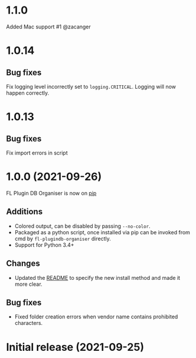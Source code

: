 # 1.1.0

Added Mac support #1 @zacanger

# 1.0.14
## Bug fixes
Fix logging level incorrectly set to `logging.CRITICAL`. Logging will now happen correctly.

# 1.0.13
## Bug fixes
Fix import errors in script

# 1.0.0 (2021-09-26)
FL Plugin DB Organiser is now on [pip](https://pypi.org/project/fl-plugin-db-organiser)

## Additions
* Colored output, can be disabled by passing `--no-color`.
* Packaged as a python script, once installed via pip can be invoked from cmd by `fl-plugindb-organiser` directly.
* Support for Python 3.4+

## Changes
* Updated the [README](README.md) to specify the new install method and made it more clear.

## Bug fixes
* Fixed folder creation errors when vendor name contains prohibited characters.

# Initial release (2021-09-25)